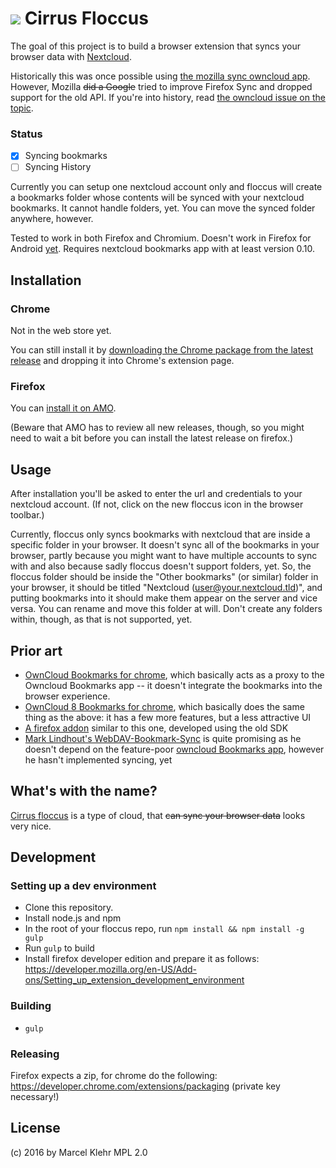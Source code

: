 # ![](https://raw.githubusercontent.com/marcelklehr/floccus/master/icons/logo.png) Cirrus Floccus
The goal of this project is to build a browser extension that syncs your browser data with [Nextcloud](http://nextcloud.com).

Historically this was once possible using [the mozilla sync owncloud app](https://github.com/owncloudarchive/mozilla_sync). However, Mozilla <del>did a Google</del> tried to improve Firefox Sync and dropped support for the old API. If you're into history, read [the owncloud issue on the topic](https://github.com/owncloudarchive/mozilla_sync/issues/33).

### Status
 - [x] Syncing bookmarks
 - [ ] Syncing History

Currently you can setup one nextcloud account only and floccus will create a bookmarks folder whose contents will be synced with your nextcloud bookmarks. It cannot handle folders, yet. You can move the synced folder anywhere, however.

Tested to work in both Firefox and Chromium. Doesn't work in Firefox for Android [yet](http://arewewebextensionsyet.com). Requires nextcloud bookmarks app with at least version 0.10.

## Installation

### Chrome
Not in the web store yet.

You can still install it by [downloading the Chrome package from the latest release](https://github.com/marcelklehr/floccus/releases/) and dropping it into Chrome's extension page.

### Firefox
You can [install it on AMO](https://addons.mozilla.org/en-US/firefox/addon/floccus/).

(Beware that AMO has to review all new releases, though, so you might need to wait a bit before you can install the latest release on firefox.)

## Usage
After installation you'll be asked to enter the url and credentials to your nextcloud account. (If not, click on the new floccus icon in the browser toolbar.)

Currently, floccus only syncs bookmarks with nextcloud that are inside a specific folder in your browser. It doesn't sync all of the bookmarks in your browser, partly because you might want to have multiple accounts to sync with and also because sadly floccus doesn't support folders, yet. So, the floccus folder should be inside the "Other bookmarks" (or similar) folder in your browser, it should be titled "Nextcloud (user@your.nextcloud.tld)", and putting bookmarks into it should make them appear on the server and vice versa. 
You can rename and move this folder at will. Don't create any folders within, though, as that is not supported, yet.

## Prior art
 * [OwnCloud Bookmarks for chrome](https://chrome.google.com/webstore/detail/owncloud-bookmarks/eomolhpeokmbnincelpkagpapjpeeckc?hl=en-US), which basically acts as a proxy to the Owncloud Bookmarks app -- it doesn't integrate the bookmarks into the browser experience.
 * [OwnCloud 8 Bookmarks for chrome](https://chrome.google.com/webstore/detail/owncloud-8-bookmarks/efdanaldnkagmbmcngfpnjfgmgjhbjhm?hl=en-US), which basically does the same thing as the above: it has a few more features, but a less attractive UI
 * [A firefox addon](https://github.com/mjanser/firefox-addon-owncloud-bookmarks) similar to this one, developed using the old SDK
 * [Mark Lindhout's WebDAV-Bookmark-Sync](https://github.com/marklindhout/WebDAV-Bookmark-Sync) is quite promising as he doesn't depend on the feature-poor [owncloud Bookmarks app](https://github.com/owncloud/bookmarks), however he hasn't implemented syncing, yet

## What's with the name?
[Cirrus floccus](https://en.wikipedia.org/wiki/Cirrus_floccus) is a type of cloud, that <del>can sync your browser data</del> looks very nice.

## Development
### Setting up a dev environment
 * Clone this repository.
 * Install node.js and npm
 * In the root of your floccus repo, run `npm install && npm install -g gulp`
 * Run `gulp` to build
 * Install firefox developer edition and prepare it as follows: https://developer.mozilla.org/en-US/Add-ons/Setting_up_extension_development_environment

### Building
* `gulp`

### Releasing
Firefox expects a zip, for chrome do the following: https://developer.chrome.com/extensions/packaging (private key necessary!)

## License
(c) 2016 by Marcel Klehr
MPL 2.0

